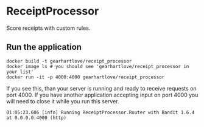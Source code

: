 # ReceiptProcessor

Score receipts with custom rules.

## Run the application

```
docker build -t gearhartlove/receipt_processor
docker image ls # you should see 'gearhartlove/receipt_processor in your list'
docker run -it -p 4000:4000 gearhartlove/receipt_processor 
```

If you see this, than your server is running and ready to receive requests on port 4000. 
If you have another application accepting input on port 4000 you will need to close it while 
you run this server.

```
01:05:23.606 [info] Running ReceiptProcessor.Router with Bandit 1.6.4 at 0.0.0.0:4000 (http)
```
